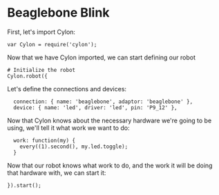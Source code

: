 # Beaglebone Blink

First, let's import Cylon:

    var Cylon = require('cylon');

Now that we have Cylon imported, we can start defining our robot

    # Initialize the robot
    Cylon.robot({

Let's define the connections and devices:

      connection: { name: 'beaglebone', adaptor: 'beaglebone' },
      device: { name: 'led', driver: 'led', pin: 'P9_12' },

Now that Cylon knows about the necessary hardware we're going to be using, we'll
tell it what work we want to do:

      work: function(my) {
        every((1).second(), my.led.toggle);
      }

Now that our robot knows what work to do, and the work it will be doing that
hardware with, we can start it:

    }).start();
